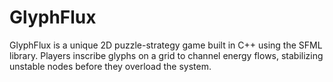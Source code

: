# GlyphFlux
GlyphFlux is a unique 2D puzzle-strategy game built in C++ using the SFML library. Players inscribe glyphs on a grid to channel energy flows, stabilizing unstable nodes before they overload the system.

